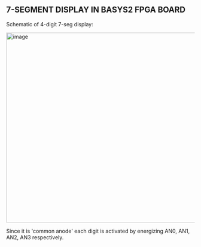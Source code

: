 7-SEGMENT DISPLAY IN BASYS2 FPGA BOARD
-
Schematic of 4-digit 7-seg display:

<img width="1189" height="508" alt="image" src="https://github.com/user-attachments/assets/7efff1c0-09d2-40f7-ac9c-d74ec1c1045d" />


Since it is 'common anode' each digit is activated by energizing AN0, AN1, AN2, AN3 respectively. 


